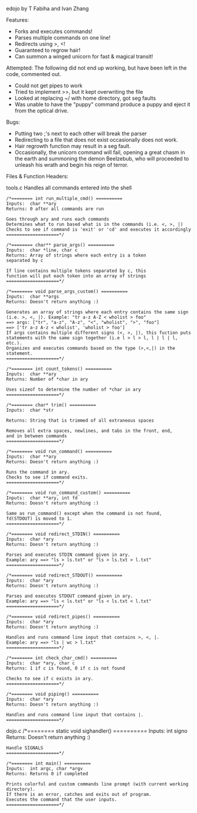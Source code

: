 edojo
by T Fabiha and Ivan Zhang

Features:
- Forks and executes commands!
- Parses multiple commands on one line!
- Redirects using >, <!
- Guaranteed to regrow hair!
- Can summon a winged unicorn for fast & magical transit!

Attempted:
The following did not end up working, but have been left in the code, commented out.
- Could not get pipes to work
- Tried to implement >>, but it kept overwriting the file
- Looked at replacing ~/ with home directory, got seg faults
- Was unable to have the "puppy" command produce a puppy and eject it from the optical drive.

Bugs:
- Putting two ;'s next to each other will break the parser
- Redirecting to a file that does not exist occasionally does not work.
- Hair regrowth function may result in a seg fault.
- Occasionally, the unicorn command will fail, opening a great chasm in the earth and summoning the demon Beelzebub, who will proceeded to unleash his wrath and begin his reign of terror.

Files & Function Headers:

tools.c Handles all commands entered into the shell

	/*======== int run_multiple_cmd() ==========
	Inputs:  char **ary
	Returns: 0 after all commands are run

	Goes through ary and runs each commands
	Determines what to run based what is in the commands (i.e. <, >, |)
	Checks to see if command is 'exit' or 'cd' and executes it accordingly
	====================*/

	/*======== char** parse_args() ==========
	Inputs:  char *line, char c
	Returns: Array of strings where each entry is a token
	separated by c

	If line contains multiple tokens separated by c, this
	function will put each token into an array of strings
	====================*/

	/*======== void parse_args_custom() ==========
	Inputs:  char **args
	Returns: Doesn't return anything :)

	Generates an array of strings where each entry contains the same sign
	(i.e. >, <, |). Example: "tr a-z A-Z < wholist > foo"
	==> args: ["tr", "a-z", "A-z", "<", "wholist", ">", "foo"]
	==> ['tr a-z A-z < wholist', 'wholist > foo']
	If args contains multiple different signs (<, >, |), this fuction puts
	statements with the same sign together (i.e l > l > l, l | l | l, etc.).
	Organizes and executes commands based on the type (>,<,|) in the statement.
	====================*/

	/*======== int count_tokens() ==========
	Inputs:  char **ary
	Returns: Number of *char in ary

	Uses sizeof to determine the number of *char in ary
	====================*/

	/*======== char* trim() ==========
	Inputs:  char *str

	Returns: String that is trimmed of all extraneous spaces

	Removes all extra spaces, newlines, and tabs in the front, end,
	and in between commands
	====================*/

	/*======== void run_command() ==========
	Inputs:  char **ary
	Returns: Doesn't return anything :)

	Runs the command in ary.
	Checks to see if command exits.
	====================*/

	/*======== void run_command_custom() ==========
	Inputs:  char **ary, int fd
	Returns: Doesn't return anything :)

	Same as run_command() except when the command is not found,
	fd(STDOUT) is moved to 1.
	====================*/

	/*======== void redirect_STDIN() ==========
	Inputs:  char *ary
	Returns: Doesn't return anything :)

	Parses and executes STDIN command given in ary.
	Example: ary ==> "ls > ls.txt" or "ls > ls.txt > l.txt"
	====================*/

	/*======== void redirect_STDOUT() ==========
	Inputs:  char *ary
	Returns: Doesn't return anything :)

	Parses and executes STDOUT command given in ary.
	Example: ary ==> "ls < ls.txt" or "ls < ls.txt < l.txt"
	====================*/

	/*======== void redirect_pipes() ==========
	Inputs:  char *ary
	Returns: Doesn't return anything :)

	Handles and runs command line input that contains >, <, |.
	Example: ary ==> "ls | wc > l.txt"
	====================*/

	/*======== int check_char_cmd() ==========
	Inputs:  char *ary, char c
	Returns: 1 if c is found, 0 if c is not found

	Checks to see if c exists in ary.
	====================*/

	/*======== void piping() ==========
	Inputs:  char *ary
	Returns: Doesn't return anything :)

	Handles and runs command line input that contains |.
	====================*/

dojo.c
	/*======== static void sighandler() ==========
	Inputs:  int signo
	Returns: Doesn't return anything :)

	Handle SIGNALS
	====================*/

	/*======== int main() ==========
	Inputs:  int argc, char *argv
	Returns: Returns 0 if completed

	Prints colorful and custom commands line prompt (with current working directory).
	If there is an error, catches and exits out of program.
	Executes the command that the user inputs.
	====================*/
